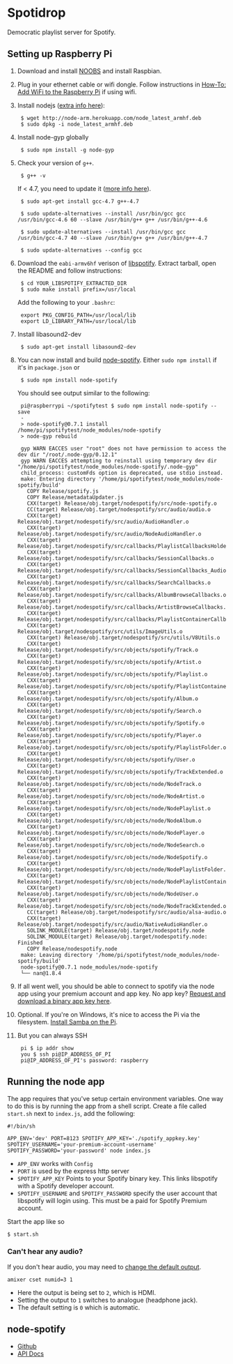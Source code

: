 # Spotidrop

Democratic playlist server for Spotify.

## Setting up Raspberry Pi

1. Download and install [NOOBS](https://www.raspberrypi.org/downloads/) and install Raspbian.

1. Plug in your ethernet cable or wifi dongle. Follow instructions in [How-To: Add WiFi to the Raspberry Pi](http://raspberrypihq.com/how-to-add-wifi-to-the-raspberry-pi/) if using wifi.

1. Install nodejs ([extra info here](http://weworkweplay.com/play/raspberry-pi-nodejs/)):

        $ wget http://node-arm.herokuapp.com/node_latest_armhf.deb 
        $ sudo dpkg -i node_latest_armhf.deb

1. Install node-gyp globally

        $ sudo npm install -g node-gyp

1. Check your version of `g++`.

        $ g++ -v

    If < 4.7, you need to update it ([more info here](https://www.youtube.com/watch?v=EabkMaJ-3nk)). 

        $ sudo apt-get install gcc-4.7 g++-4.7

        $ sudo update-alternatives --install /usr/bin/gcc gcc /usr/bin/gcc-4.6 60 --slave /usr/bin/g++ g++ /usr/bin/g++-4.6

        $ sudo update-alternatives --install /usr/bin/gcc gcc /usr/bin/gcc-4.7 40 --slave /usr/bin/g++ g++ /usr/bin/g++-4.7

        $ sudo update-alternatives --config gcc

1. Download the `eabi-armv6hf` verison of [libspotify](https://developer.spotify.com/technologies/libspotify/). Extract tarball, open the README and follow instructions:

        $ cd YOUR_LIBSPOTIFY_EXTRACTED_DIR
        $ sudo make install prefix=/usr/local
 
    Add the following to your `.bashrc`:

        export PKG_CONFIG_PATH=/usr/local/lib
        export LD_LIBRARY_PATH=/usr/local/lib

1. Install libasound2-dev

        $ sudo apt-get install libasound2-dev


1. You can now install and build [node-spotify](https://github.com/FrontierPsychiatrist/node-spotify). Either `sudo npm install` if it's in `package.json` or

        $ sudo npm install node-spotify

    You should see output similar to the following:


        pi@raspberrypi ~/spotifytest $ sudo npm install node-spotify --save
        -
        > node-spotify@0.7.1 install /home/pi/spotifytest/node_modules/node-spotify
        > node-gyp rebuild
        
        gyp WARN EACCES user "root" does not have permission to access the dev dir "/root/.node-gyp/0.12.1"
        gyp WARN EACCES attempting to reinstall using temporary dev dir "/home/pi/spotifytest/node_modules/node-spotify/.node-gyp"
        child_process: customFds option is deprecated, use stdio instead.
        make: Entering directory '/home/pi/spotifytest/node_modules/node-spotify/build'
          COPY Release/spotify.js
          COPY Release/metadataUpdater.js
          CXX(target) Release/obj.target/nodespotify/src/node-spotify.o
          CC(target) Release/obj.target/nodespotify/src/audio/audio.o
          CXX(target) Release/obj.target/nodespotify/src/audio/AudioHandler.o
          CXX(target) Release/obj.target/nodespotify/src/audio/NodeAudioHandler.o
          CXX(target) Release/obj.target/nodespotify/src/callbacks/PlaylistCallbacksHolder.o
          CXX(target) Release/obj.target/nodespotify/src/callbacks/SessionCallbacks.o
          CXX(target) Release/obj.target/nodespotify/src/callbacks/SessionCallbacks_Audio.o
          CXX(target) Release/obj.target/nodespotify/src/callbacks/SearchCallbacks.o
          CXX(target) Release/obj.target/nodespotify/src/callbacks/AlbumBrowseCallbacks.o
          CXX(target) Release/obj.target/nodespotify/src/callbacks/ArtistBrowseCallbacks.o
          CXX(target) Release/obj.target/nodespotify/src/callbacks/PlaylistContainerCallbacksHolder.o
          CXX(target) Release/obj.target/nodespotify/src/utils/ImageUtils.o
          CXX(target) Release/obj.target/nodespotify/src/utils/V8Utils.o
          CXX(target) Release/obj.target/nodespotify/src/objects/spotify/Track.o
          CXX(target) Release/obj.target/nodespotify/src/objects/spotify/Artist.o
          CXX(target) Release/obj.target/nodespotify/src/objects/spotify/Playlist.o
          CXX(target) Release/obj.target/nodespotify/src/objects/spotify/PlaylistContainer.o
          CXX(target) Release/obj.target/nodespotify/src/objects/spotify/Album.o
          CXX(target) Release/obj.target/nodespotify/src/objects/spotify/Search.o
          CXX(target) Release/obj.target/nodespotify/src/objects/spotify/Spotify.o
          CXX(target) Release/obj.target/nodespotify/src/objects/spotify/Player.o
          CXX(target) Release/obj.target/nodespotify/src/objects/spotify/PlaylistFolder.o
          CXX(target) Release/obj.target/nodespotify/src/objects/spotify/User.o
          CXX(target) Release/obj.target/nodespotify/src/objects/spotify/TrackExtended.o
          CXX(target) Release/obj.target/nodespotify/src/objects/node/NodeTrack.o
          CXX(target) Release/obj.target/nodespotify/src/objects/node/NodeArtist.o
          CXX(target) Release/obj.target/nodespotify/src/objects/node/NodePlaylist.o
          CXX(target) Release/obj.target/nodespotify/src/objects/node/NodeAlbum.o
          CXX(target) Release/obj.target/nodespotify/src/objects/node/NodePlayer.o
          CXX(target) Release/obj.target/nodespotify/src/objects/node/NodeSearch.o
          CXX(target) Release/obj.target/nodespotify/src/objects/node/NodeSpotify.o
          CXX(target) Release/obj.target/nodespotify/src/objects/node/NodePlaylistFolder.o
          CXX(target) Release/obj.target/nodespotify/src/objects/node/NodePlaylistContainer.o
          CXX(target) Release/obj.target/nodespotify/src/objects/node/NodeUser.o
          CXX(target) Release/obj.target/nodespotify/src/objects/node/NodeTrackExtended.o
          CC(target) Release/obj.target/nodespotify/src/audio/alsa-audio.o
          CXX(target) Release/obj.target/nodespotify/src/audio/NativeAudioHandler.o
          SOLINK_MODULE(target) Release/obj.target/nodespotify.node
          SOLINK_MODULE(target) Release/obj.target/nodespotify.node: Finished
          COPY Release/nodespotify.node
        make: Leaving directory '/home/pi/spotifytest/node_modules/node-spotify/build'
        node-spotify@0.7.1 node_modules/node-spotify
        └── nan@1.8.4

1. If all went well, you should be able to connect to spotify via the node app using your premium account and app key. No app key? [Request and download a binary app key here](https://devaccount.spotify.com/my-account/keys/).

1. Optional. If you're on Windows, it's nice to access the Pi via the filesystem. [Install Samba on the Pi](http://raspberrypihq.com/how-to-share-a-folder-with-a-windows-computer-from-a-raspberry-pi/).

1. But you can always SSH

        pi $ ip addr show
        you $ ssh pi@IP_ADDRESS_OF_PI
        pi@IP_ADDRESS_OF_PI's password: raspberry


## Running the node app

The app requires that you've setup certain environment variables. One way to do this is by running the app from a shell script. Create a file called `start.sh` next to `index.js`, add the following:

    #!/bin/sh

    APP_ENV='dev' PORT=8123 SPOTIFY_APP_KEY='./spotify_appkey.key' SPOTIFY_USERNAME='your-premium-account-username' SPOTIFY_PASSWORD='your-password' node index.js

* `APP_ENV` works with `Config`
* `PORT` is used by the express http server
* `SPOTIFY_APP_KEY` Points to your Spotify binary key. This links libspotify with a Spotify developer account.
* `SPOTIFY_USERNAME` and `SPOTIFY_PASSWORD` specify the user account that libspotify will login using. This must be a paid for Spotify Premium account.

Start the app like so

    $ start.sh

### Can't hear any audio?

If you don't hear audio, you may need to [change the default output](https://www.raspberrypi.org/documentation/configuration/audio-config.md).

    amixer cset numid=3 1

* Here the output is being set to `2`, which is HDMI. 
* Setting the output to `1` switches to analogue (headphone jack). 
* The default setting is `0` which is automatic.


## node-spotify

* [Github](https://github.com/FrontierPsychiatrist/node-spotify)
* [API Docs](http://www.node-spotify.com/api.html)
 